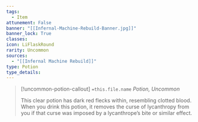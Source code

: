 ```yaml
---
tags:
  - Item
attunement: False
banner: "[[Infernal-Machine-Rebuild-Banner.jpg]]"
banner_lock: True
classes:
icon: LiFlaskRound
rarity: Uncommon
sources:
  - "[[Infernal Machine Rebuild]]"
type: Potion
type_details: 
---
```

>[!uncommon-potion-callout] `=this.file.name`
>*Potion, Uncommon*
>
>This clear potion has dark red flecks within, resembling clotted blood. When you drink this potion, it removes the curse of lycanthropy from you if that curse was imposed by a lycanthrope’s bite or similar effect.
>
>
